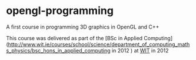 opengl-programming
==================

A first course in programming 3D graphics in OpenGL and C++

This course was delivered as part of the [BSc in Applied Computing](http://www.wit.ie/courses/school/science/department_of_computing_maths_physics/bsc_hons_in_applied_computing in 2012
) at [WIT](http://www.wit.ie/courses/school/science/department_of_computing_maths_physics/bsc_hons_in_applied_computing) in 2012
 